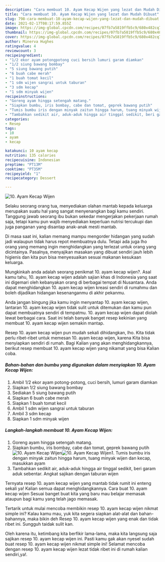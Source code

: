 ```yaml
---
description: "Cara membuat 10. Ayam Kecap Wijen yang lezat dan Mudah Dibuat"
title: "Cara membuat 10. Ayam Kecap Wijen yang lezat dan Mudah Dibuat"
slug: 798-cara-membuat-10-ayam-kecap-wijen-yang-lezat-dan-mudah-dibuat
date: 2021-02-17T08:17:59.855Z
image: https://img-global.cpcdn.com/recipes/07fb7a5819ffb5c9/680x482cq70/10-ayam-kecap-wijen-foto-resep-utama.jpg
thumbnail: https://img-global.cpcdn.com/recipes/07fb7a5819ffb5c9/680x482cq70/10-ayam-kecap-wijen-foto-resep-utama.jpg
cover: https://img-global.cpcdn.com/recipes/07fb7a5819ffb5c9/680x482cq70/10-ayam-kecap-wijen-foto-resep-utama.jpg
author: Minerva Hughes
ratingvalue: 4
reviewcount: 3
recipeingredient:
- "1/2 ekor ayam potongpotong cuci bersih lumuri garam diamkan"
- "1/2 siung bawang bombay"
- "5 siung bawang putih"
- "6 buah cabe merah"
- "1 buah tomat kecil"
- "1 sdm wijen sangrai untuk taburan"
- "3 sdm kecap"
- "1 sdm minyak wijen"
recipeinstructions:
- "Goreng ayam hingga setengah matang."
- "Siapkan bumbu, iris bombay, cabe dan tomat, geprek bawang putih"
- "Tumis bumbu iris dengan minyak zaitun hingga harum, tuang minyak wijen dan kecap, masukkan ayam"
- "Tambahkan sedikit air, aduk-aduk hingga air tinggal sedikit, beri garam aduk sebentar. Angkat sajikan dengan taburan wijen"
categories:
- Resep
tags:
- 10
- ayam
- kecap

katakunci: 10 ayam kecap 
nutrition: 135 calories
recipecuisine: Indonesian
preptime: "PT13M"
cooktime: "PT35M"
recipeyield: "1"
recipecategory: Dessert

---
```



![10. Ayam Kecap Wijen](https://img-global.cpcdn.com/recipes/07fb7a5819ffb5c9/680x482cq70/10-ayam-kecap-wijen-foto-resep-utama.jpg)

Selaku seorang orang tua, menyediakan olahan mantab kepada keluarga merupakan suatu hal yang sangat menyenangkan bagi kamu sendiri. Tanggung jawab seorang ibu bukan sekedar mengerjakan pekerjaan rumah saja, tetapi kamu pun wajib menyediakan keperluan nutrisi tercukupi dan juga panganan yang disantap anak-anak mesti mantab.

Di masa  saat ini, kalian memang mampu mengorder hidangan yang sudah jadi walaupun tidak harus repot membuatnya dulu. Tetapi ada juga lho orang yang memang ingin menghidangkan yang terlezat untuk orang yang dicintainya. Pasalnya, menyajikan masakan yang dibuat sendiri jauh lebih higienis dan kita pun bisa menyesuaikan sesuai makanan kesukaan keluarga. 



Mungkinkah anda adalah seorang penikmat 10. ayam kecap wijen?. Asal kamu tahu, 10. ayam kecap wijen adalah sajian khas di Indonesia yang saat ini digemari oleh kebanyakan orang di berbagai tempat di Nusantara. Anda dapat menghidangkan 10. ayam kecap wijen kreasi sendiri di rumahmu dan boleh dijadikan hidangan kesenanganmu di akhir pekanmu.

Anda jangan bingung jika kamu ingin menyantap 10. ayam kecap wijen, lantaran 10. ayam kecap wijen tidak sulit untuk ditemukan dan kamu pun dapat membuatnya sendiri di tempatmu. 10. ayam kecap wijen dapat diolah lewat berbagai cara. Saat ini telah banyak banget resep kekinian yang membuat 10. ayam kecap wijen semakin mantap.

Resep 10. ayam kecap wijen pun mudah sekali dihidangkan, lho. Kita tidak perlu ribet-ribet untuk memesan 10. ayam kecap wijen, karena Kita bisa menyiapkan sendiri di rumah. Bagi Kalian yang akan menghidangkannya, berikut resep membuat 10. ayam kecap wijen yang nikamat yang bisa Kalian coba.

<!--inarticleads1-->

##### Bahan-bahan dan bumbu yang digunakan dalam menyiapkan 10. Ayam Kecap Wijen:

1. Ambil 1/2 ekor ayam potong-potong, cuci bersih, lumuri garam diamkan
1. Siapkan 1/2 siung bawang bombay
1. Sediakan 5 siung bawang putih
1. Siapkan 6 buah cabe merah
1. Siapkan 1 buah tomat kecil
1. Ambil 1 sdm wijen sangrai untuk taburan
1. Ambil 3 sdm kecap
1. Siapkan 1 sdm minyak wijen




<!--inarticleads2-->

##### Langkah-langkah membuat 10. Ayam Kecap Wijen:

1. Goreng ayam hingga setengah matang.
1. Siapkan bumbu, iris bombay, cabe dan tomat, geprek bawang putih
<img src="https://img-global.cpcdn.com/steps/bd378e665281ab45/160x128cq70/10-ayam-kecap-wijen-langkah-memasak-2-foto.jpg" alt="10. Ayam Kecap Wijen"><img src="https://img-global.cpcdn.com/steps/a4c3ea8573000344/160x128cq70/10-ayam-kecap-wijen-langkah-memasak-2-foto.jpg" alt="10. Ayam Kecap Wijen">1. Tumis bumbu iris dengan minyak zaitun hingga harum, tuang minyak wijen dan kecap, masukkan ayam
1. Tambahkan sedikit air, aduk-aduk hingga air tinggal sedikit, beri garam aduk sebentar. Angkat sajikan dengan taburan wijen




Ternyata resep 10. ayam kecap wijen yang mantab tidak rumit ini enteng sekali ya! Kalian semua dapat menghidangkannya. Cara buat 10. ayam kecap wijen Sesuai banget buat kita yang baru mau belajar memasak ataupun bagi kamu yang telah jago memasak.

Tertarik untuk mulai mencoba membikin resep 10. ayam kecap wijen nikmat simple ini? Kalau kamu mau, yuk kita segera siapkan alat-alat dan bahan-bahannya, maka bikin deh Resep 10. ayam kecap wijen yang enak dan tidak ribet ini. Sungguh taidak sulit kan. 

Oleh karena itu, ketimbang kita berfikir lama-lama, maka kita langsung saja sajikan resep 10. ayam kecap wijen ini. Pasti kamu gak akan nyesel sudah buat resep 10. ayam kecap wijen nikmat simple ini! Selamat mencoba dengan resep 10. ayam kecap wijen lezat tidak ribet ini di rumah kalian sendiri,ya!.

